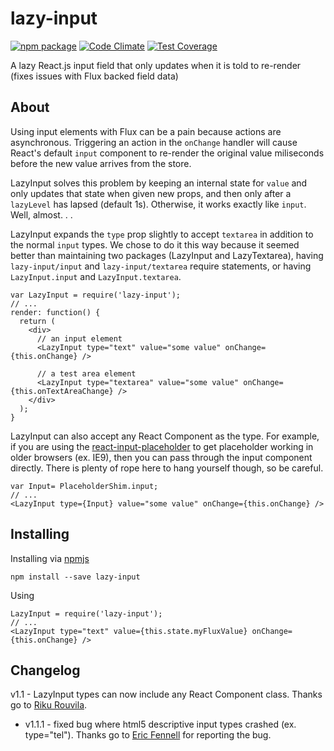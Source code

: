 # lazy-input

[![npm package](https://img.shields.io/npm/v/lazy-input.svg?style=flat)](https://www.npmjs.org/package/lazy-input) [![Code Climate](https://codeclimate.com/github/HurricaneJames/lazy-input/badges/gpa.svg)](https://codeclimate.com/github/HurricaneJames/lazy-input) [![Test Coverage](https://codeclimate.com/github/HurricaneJames/lazy-input/badges/coverage.svg)](https://codeclimate.com/github/HurricaneJames/lazy-input)

A lazy React.js input field that only updates when it is told to re-render (fixes issues with Flux backed field data)

About
-----
Using input elements with Flux can be a pain because actions are asynchronous. Triggering an action in the `onChange` handler will cause React's default `input` component to re-render the original value miliseconds before the new value arrives from the store.

LazyInput solves this problem by keeping an internal state for `value` and only updates that state when given new props, and then only after a `lazyLevel` has lapsed (default 1s). Otherwise, it works exactly like `input`. Well, almost. . .

LazyInput expands the `type` prop slightly to accept `textarea` in addition to the normal `input` types. We chose to do it this way because it seemed better than maintaining two packages (LazyInput and LazyTextarea), having `lazy-input/input` and `lazy-input/textarea` require statements, or having `LazyInput.input` and `LazyInput.textarea`.

    var LazyInput = require('lazy-input');
    // ...
    render: function() {
      return (
        <div>
          // an input element
          <LazyInput type="text" value="some value" onChange={this.onChange} />

          // a test area element
          <LazyInput type="textarea" value="some value" onChange={this.onTextAreaChange} />
        </div>
      );
    }

LazyInput can also accept any React Component as the type. For example, if you are using the [react-input-placeholder](https://github.com/enigma-io/react-input-placeholder) to get placeholder working in older browsers (ex. IE9), then you can pass through the input component directly. There is plenty of rope here to hang yourself though, so be careful.

    var Input= PlaceholderShim.input;
    // ...
    <LazyInput type={Input} value="some value" onChange={this.onChange} />

Installing
----------
Installing via [npmjs](https://www.npmjs.com/package/lazy-input)

    npm install --save lazy-input

Using

    LazyInput = require('lazy-input');
    // ...
    <LazyInput type="text" value={this.state.myFluxValue} onChange={this.onChange} />


Changelog
---------

v1.1 - LazyInput types can now include any React Component class. Thanks go to [Riku Rouvila](https://github.com/rikukissa).
  - v1.1.1 - fixed bug where html5 descriptive input types crashed (ex. type="tel"). Thanks go to [Eric Fennell](https://github.com/ericf89) for reporting the bug.
